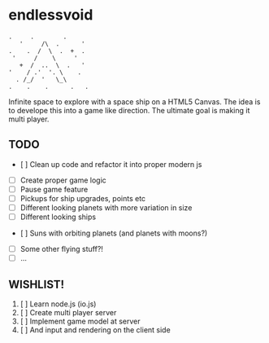 # endlessvoid

    .     .        .    
       '     /\  .      '
    .    .  /  \  .  +  .
     '     /    \     '
       +  /  ..  \  .   '
    '    / .'  '. \    .
      . /_/  '   \_\
    .    .    .      .   .

Infinite space to explore with a space ship on a HTML5 Canvas.
The idea is to develope this into a game like direction.
The ultimate goal is making it multi player.


## TODO

* [ ] Clean up code and refactor it into proper modern js
* [ ] Create proper game logic
* [ ] Pause game feature
* [ ] Pickups for ship upgrades, points etc
* [ ] Different looking planets with more variation in size
* [ ] Different looking ships
* [ ] Suns with orbiting planets (and planets with moons?)
* [ ] Some other flying stuff?!
* [ ] ...

## WISHLIST!
1. [ ] Learn node.js (io.js)
2. [ ] Create multi player server
3. [ ] Implement game model at server
4. [ ] And input and rendering on the client side